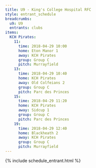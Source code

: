 ```yaml
---
title: U9 - King's College Hospital RFC
style: entrant_schedule
breadcrumbs:
  u9: U9
  entrants: clubs
items:
  KCH Pirates:
    11:
      time: 2018-04-29 10:00
      home: Eton Manor 1
      away: KCH Pirates
      group: Group C
      pitch: Murrayfield
    13:
      time: 2018-04-29 10:40
      home: KCH Pirates
      away: Old Colfeians 2
      group: Group C
      pitch: Parc des Princes
    15:
      time: 2018-04-29 11:20
      home: KCH Pirates
      away: Sidcup 1
      group: Group C
      pitch: Parc des Princes
    19:
      time: 2018-04-29 12:40
      home: Blackheath 2
      away: KCH Pirates
      group: Group C
      pitch: Murrayfield
---
```


{% include schedule_entrant.html %}

